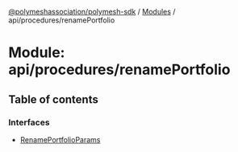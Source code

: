 [@polymeshassociation/polymesh-sdk](../README.md) / [Modules](../modules.md) / api/procedures/renamePortfolio

# Module: api/procedures/renamePortfolio

## Table of contents

### Interfaces

- [RenamePortfolioParams](../interfaces/api_procedures_renamePortfolio.RenamePortfolioParams.md)
